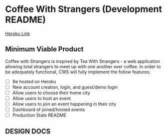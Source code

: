 # Coffee With Strangers (Development README)
[Heroku Link](https://www.heroku.com/)

## Minimum Viable Product
Coffee with Strangers is inspired by Tea With Strangers - a web application allowing total strangers to meet up with one another over coffee. In order to be adequately functional, CWS will fully implement the follow features:
- [ ] Be hosted on Heroku
- [ ] New account creation, login, and guest/demo login
- [ ] Allow users to choose their home city
- [ ] Allow users to host an event
- [ ] Allow users to join an event happening in their city
- [ ] Dashboard of joined/hosted events
- [ ] Production State README

## DESIGN DOCS
